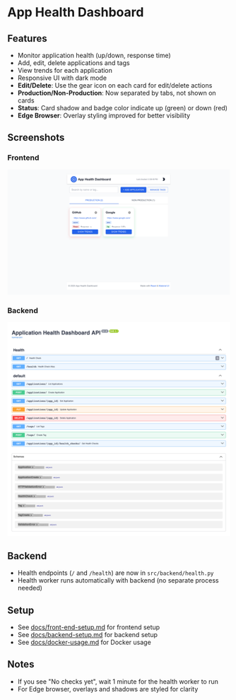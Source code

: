 # App Health Dashboard

## Features
- Monitor application health (up/down, response time)
- Add, edit, delete applications and tags
- View trends for each application
- Responsive UI with dark mode
- **Edit/Delete**: Use the gear icon on each card for edit/delete actions
- **Production/Non-Production**: Now separated by tabs, not shown on cards
- **Status**: Card shadow and badge color indicate up (green) or down (red)
- **Edge Browser**: Overlay styling improved for better visibility

## Screenshots

### Frontend
![Frontend UI](docs/frontend.png)

### Backend
![Backend UI](docs/backend.png)

## Backend
- Health endpoints (`/` and `/health`) are now in `src/backend/health.py`
- Health worker runs automatically with backend (no separate process needed)

## Setup
- See [docs/front-end-setup.md](docs/front-end-setup.md) for frontend setup
- See [docs/backend-setup.md](docs/backend-setup.md) for backend setup
- See [docs/docker-usage.md](docs/docker-usage.md) for Docker usage

## Notes
- If you see "No checks yet", wait 1 minute for the health worker to run
- For Edge browser, overlays and shadows are styled for clarity 